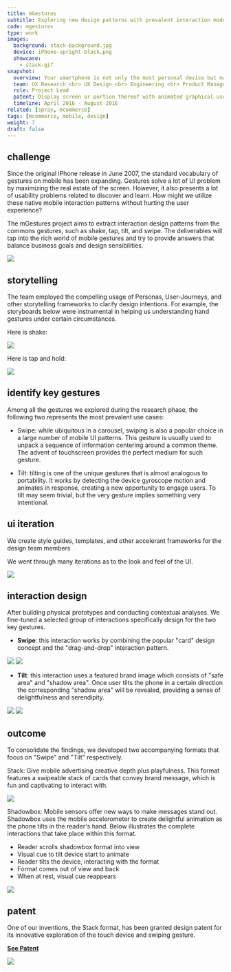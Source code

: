 ```yaml
---
title: mGestures
subtitle: Exploring new design patterns with prevalent interaction models on mobile
code: mgestures
type: work
images:
  background: stack-background.jpg
  device: iPhone-upright-black.png
  showcase: 
    - stack.gif
snapshot:
  overview: Your smartphone is not only the most personal device but may also be the most versatile device as well. The portability of mobile affords a suite of interactions that are not applicable to previous generations of digital devices. Swipe, scroll, tap, long touch, shake.. the list goes on and on. This project took a closer look at the treasure trove of interactions and distilled delightful interaction patterns that conform to Yieldmo's design language.
  team: UX Research <br> UX Design <br> Engineering <br> Product Management <br> A/B Testing
  role: Project Lead
  patent: Display screen or portion thereof with animated graphical user interface (USD785643S1)
  timeline: April 2016 - August 2016
related: [spray, mcommerce]
tags: [mcommerce, mobile, design]
weight: 7
draft: false
---
```


## challenge

Since the original iPhone release in June 2007, the standard vocabulary of gestures on mobile has been expanding. Gestures solve a lot of UI problem by maximizing the real estate of the screen. However, it also presents a lot of usability problems related to discover and learn. How might we utilize these native mobile interaction patterns without hurting the user experience?

The mGestures project aims to extract interaction design patterns from the commons gestures, such as shake, tap, tilt, and swipe. The deliverables will tap into the rich world of mobile gestures and try to provide answers that balance business goals and design sensibilities.

<div><img src="/work/mgestures/gestures-montage.jpg"></div>

## storytelling

The team employed the compelling usage of Personas, User-Journeys, and other storytelling frameworks to clarify design intentions. For example, the storyboards below were instrumental in helping us understanding hand gestures under certain circumstances.

Here is shake:

<div><img src="/work/mgestures/storyboard-shake.jpg"></div>

Here is tap and hold:

<div><img src="/work/mgestures/storyboard-tap.jpg"></div>


## identify key gestures

Among all the gestures we explored during the research phase, the following two represents the most prevalent use cases:

- Swipe: while ubiquitous in a carousel, swiping is also a popular choice in a large number of mobile UI patterns. This gesture is usually used to unpack a sequence of information centering around a common theme. The advent of touchscreen provides the perfect medium for such gesture.

- Tilt: tilting is one of the unique gestures that is almost analogous to portability. It works by detecting the device gyroscope motion and animates in response, creating a new opportunity to engage users. To tilt may seem trivial, but the very gesture implies something very intentional.


## ui iteration

We create style guides, templates, and other accelerant frameworks for the design team members

We went through many iterations as to the look and feel of the UI.

<div><img src="/work/mgestures/iteration.png"></div>


## interaction design

After building physical prototypes and conducting contextual analyses. We fine-tuned a selected group of interactions specifically design for the two key gestures.

- **Swipe**: this interaction works by combining the popular "card" design concept and the "drag-and-drop" interaction pattern. 

<div class="double clearfix">
	<img src="/work/mgestures/stack-interaction-1.gif">
	<img src="/work/mgestures/stack-interaction-2.gif">
</div>

- **Tilt**: this interaction uses a featured brand image which consists of "safe area" and "shadow area". Once user tilts the phone in a certain direction the corresponding "shadow area" will be revealed, providing a sense of delightfulness and serendipity.

<div class="double clearfix">
	<img src="/work/mgestures/shadowbox-interaction-1.gif">
	<img src="/work/mgestures/shadowbox-interaction-2.gif">
</div>


## outcome

To consolidate the findings, we developed two accompanying formats that focus on "Swipe" and "Tilt" respectively.

Stack: Give mobile advertising creative depth plus playfulness. This format features a swipeable stack of cards that convey brand message, which is fun and captivating to interact with.

<div><img src="/work/mgestures/stack-cat.gif"></div>

Shadowbox: Mobile sensors offer new ways to make messages stand out. Shadowbox uses the mobile accelerometer to create delightful animation as the phone tilts in the reader's hand. Below illustrates the complete interactions that take place within this format. 

- Reader scrolls shadowbox format into view
- Visual cue to tilt device start to animate
- Reader tilts the device, interacting with the format
- Format comes out of view and back
- When at rest, visual cue reappears

<div><img src="/work/mgestures/shadowbox.gif"></div>

## patent

One of our inventions, the Stack format, has been granted design patent for its innovative exploration of the touch device and swiping gesture.

<a target="_blank" href="https://patents.google.com/patent/USD785643S1/en"><b>See Patent</b></a>

<div><img src="/work/mgestures/stack-patent.png"></div>